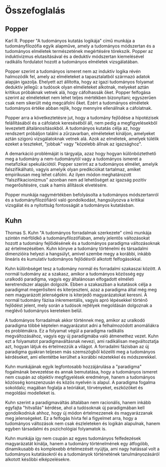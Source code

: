 # Összefoglalás

## Popper

Karl R. Popper "A tudományos kutatás logikája" című munkája a tudományfilozófia egyik alapműve, amely a tudományos módszertan és a tudományos elméletek természetének megértésére törekszik. Popper az induktivizmus elutasításával és a deduktív módszertan kiemelésével radikális fordulatot hozott a tudományos elméletek vizsgálatában.

Popper szerint a tudományos ismeret nem az induktív logika révén halmozódik fel, amely az elméleteket a tapasztalatból származó adatok alapján igazolja. Ehelyett azt állította, hogy az igazi tudományos folyamat deduktív jellegű: a tudósok olyan elméleteket alkotnak, melyeket aztán kritikus próbáknak vetnek alá, hogy cáfolhassák őket. Popper felfogása szerint az elméleteket nem lehet teljes mértékben bizonyítani; egyszerűen csak nem sikerült még megcáfolni őket. Ezért a tudományos elméletek tudományos értéke abban rejlik, hogy mennyire ellenállnak a cáfolatnak.

Popper arra a következtetésre jut, hogy a tudomány fejlődése a hipotézisek felállításából és a cáfolatok kereséséből áll, nem pedig a megfigyelésekből levezetett általánosításokból. A tudományos kutatás célja az, hogy rendszert próbáljon találni a zűrzavarban, elméleteket kínáljon, amelyeket aztán szigorú vizsgálatoknak vetnek alá. Azok az elméletek, amelyek túlélik ezeket a teszteket, "jobbak" vagy "közelebb állnak az igazsághoz".

A demarkáció problémáját is tárgyalja, azaz hogy hogyan különböztethető meg a tudomány a nem-tudománytól vagy a tudományos ismeret a metafizikai spekulációtól. Popper szerint az a tudományos elmélet, amelyik falszifikálható, vagyis amelyik olyan predikciókat tartalmaz, amiket empirikusan meg lehet cáfolni. Az ilyen módon meghatározott "falszifikacionizmus" azonban nem ad lehetőséget az igazság pozitív megerősítésére, csak a hamis állítások elvetésére.

Popper munkája nagymértékben befolyásolta a tudományos módszertanról és a tudományfilozófiáról való gondolkodást, hangsúlyozva a kritikai vizsgálat és a nyitottság fontosságát a tudományos kutatásban.

## Kuhn
Thomas S. Kuhn "A tudományos forradalmak szerkezete" című munkája szintén mérföldkő a tudományfilozófiában, amely jelentős változásokat hozott a tudomány fejlődésének és a tudományos paradigma változásoknak az értelmezésében. Kuhn könyve a tudomány történelmi és társadalmi dimenzióira helyezi a hangsúlyt, amivel szembe megy a korábbi, inkább lineáris és kumulatív tudományos fejlődésről alkotott felfogásokkal.

Kuhn különbséget tesz a tudomány normál és forradalmi szakaszai között. A normál tudomány az a szakasz, amikor a tudományos közösség egy uralkodó paradigma, vagyis egy általánosan elfogadott elméleti keretrendszer alapján dolgozik. Ebben a szakaszban a kutatások célja a paradigmat megerősíteni és kiterjeszteni, azaz a paradigma által még meg nem magyarázott jelenségekre is kiterjedő magyarázatokat keresni. A normál tudomány fázisa inkrementális, vagyis apró lépésekkel történő fejlődést jelent, mely során a tudósok rejtélyek megoldásán dolgoznak a meglévő tudományos kereteken belül.

A tudományos forradalmak akkor történnek meg, amikor az uralkodó paradigma többé képtelen magyarázatot adni a felhalmozódott anomáliákra és problémákra. Ez a folyamat végül a paradigma radikális megváltozásához, vagyis egy új paradigmába való átmenethez vezet. Kuhn ezt a folyamatot paradigmaváltásnak nevezi, ami radikálisan megváltoztatja azt, hogyan látjuk és értelmezzük a világot. A forradalmi fázisban az új paradigma gyakran teljesen más szemszögből közelíti meg a tudományos kérdéseket, ami ellentétbe kerülhet a korábbi nézetekkel és módszerekkel.

Kuhn munkájának egyik legfontosabb hozzájárulása a "paradigma" fogalmának bevezetése és annak bemutatása, hogy a tudományos ismeret nem csupán az objektív megfigyelések eredménye, hanem a tudományos közösség konszenzusán és közös nyelvén is alapul. A paradigma fogalma sokoldalú; magában foglalja a teóriákat, törvényeket, eszközöket és megoldási modelleket is.

Kuhn szerint a paradigmaváltás általában nem racionális, hanem inkább egyfajta "hitvallás" kérdése, ahol a tudósoknak új paradigmában kell gondolkodniuk ahhoz, hogy új módon értelmezzenek és magyarázzanak meg jelenségeket. Ez a felfogás hívta fel a figyelmet arra, hogy a tudományos változások nem csak észleleteken és logikán alapulnak, hanem egyben társadalmi és pszichológiai folyamatok is.

Kuhn munkája így nem csupán az egyes tudományos felfedezések magyarázatát kínálja, hanem a tudomány történelmének egy átfogóbb, dinamikusabb és komplexebb értelmezését nyújtja, ami nagy hatással volt a tudományos kutatásokról és a tudományok történetének tanulmányozásáról alkotott későbbi elképzelésekre.